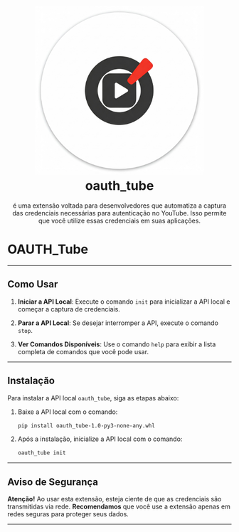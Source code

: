 <h1 align="center">
  <img src="https://raw.githubusercontent.com/PauloCesar-dev404/oauth_tube/main/OAUTH_Tube/icons/favicon.png" alt="oauth_tube Logo" width="380">
oauth_tube
</h1>
<p align="center">é uma extensão voltada para desenvolvedores que automatiza a captura das credenciais necessárias para autenticação no YouTube. Isso permite que você utilize essas credenciais em suas aplicações.
</p>

# OAUTH_Tube
---


## Como Usar

1. **Iniciar a API Local**:
   Execute o comando `init` para inicializar a API local e começar a captura de credenciais.

2. **Parar a API Local**:
   Se desejar interromper a API, execute o comando `stop`.

3. **Ver Comandos Disponíveis**:
   Use o comando `help` para exibir a lista completa de comandos que você pode usar.

---

## Instalação

Para instalar a API local `oauth_tube`, siga as etapas abaixo:

1. Baixe a API local com o comando:

   ```bash
   pip install oauth_tube-1.0-py3-none-any.whl
   ```

2. Após a instalação, inicialize a API local com o comando:

   ```bash
   oauth_tube init
   ```

---

## Aviso de Segurança

**Atenção!** Ao usar esta extensão, esteja ciente de que as credenciais são transmitidas via rede. **Recomendamos** que você use a extensão apenas em redes seguras para proteger seus dados.

---
